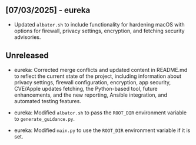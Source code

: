 ## [07/03/2025] - eureka
- Updated `albator.sh` to include functionality for hardening macOS with options for firewall, privacy settings, encryption, and fetching security advisories.

## Unreleased

- eureka: Corrected merge conflicts and updated content in README.md to reflect the current state of the project, including information about privacy settings, firewall configuration, encryption, app security, CVE/Apple updates fetching, the Python-based tool, future enhancements, and the new reporting, Ansible integration, and automated testing features.

- eureka: Modified `albator.sh` to pass the `ROOT_DIR` environment variable to `generate_guidance.py`.
- eureka: Modified `main.py` to use the `ROOT_DIR` environment variable if it is set.
